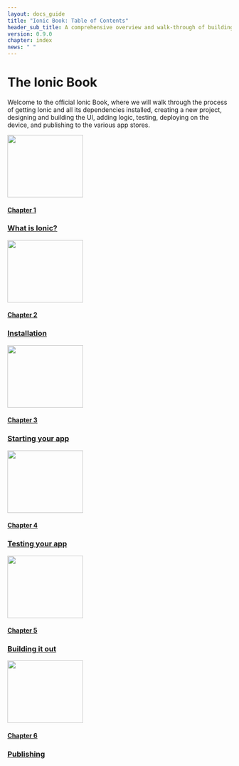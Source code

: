 ```yaml
---
layout: docs_guide
title: "Ionic Book: Table of Contents"
header_sub_title: A comprehensive overview and walk-through of building with Ionic
version: 0.9.0
chapter: index
news: " "
---
```


<h1>The Ionic Book</h1>

<p class="subheading">
  Welcome to the official Ionic Book, where we will walk through the process of getting Ionic and all its dependencies installed, creating a new project, designing and building the UI, adding logic, testing, deploying on the device, and publishing to the various app stores.
</p>

<div class="row docs-home-row">
  <div class="col-sm-4">
    <a href="/docs/v1/guide/preface.html">
      <img src="/img/docs/symbols/guide/guide-what-symbol@2x.png" width="170" height="140">
      <h4>Chapter 1</h4>
      <h3>What is Ionic?</h3>
    </a>
  </div>

  <div class="col-sm-4">
    <a href="/docs/v1/guide/installation.html">
      <img src="/img/docs/symbols/guide/guide-installation-symbol@2x.png" width="170" height="140">
      <h4>Chapter 2</h4>
      <h3>Installation</h3>
    </a>
  </div>

  <div class="col-sm-4">
    <a href="/docs/v1/guide/starting.html">
      <img src="/img/docs/symbols/guide/guide-starting-symbol@2x.png" width="170" height="140">
      <h4>Chapter 3</h4>
      <h3>Starting your app</h3>
    </a>
  </div>
</div>

<div class="row docs-home-row">
  <div class="col-sm-4">
    <a href="/docs/v1/guide/testing.html">
      <img src="/img/docs/symbols/guide/guide-testing-symbol@2x.png" width="170" height="140">
      <h4>Chapter 4</h4>
      <h3>Testing your app</h3>
    </a>
  </div>
  <div class="col-sm-4">
    <a href="/docs/v1/guide/building.html">
      <img src="/img/docs/symbols/guide/guide-building-symbol@2x.png" width="170" height="140">
      <h4>Chapter 5</h4>
      <h3>Building it out</h3>
    </a>
  </div>

  <div class="col-sm-4">
    <a href="/docs/v1/guide/publishing.html">
      <img src="/img/docs/symbols/guide/guide-publishing-symbol@2x.png" width="170" height="140">
      <h4>Chapter 6</h4>
      <h3>Publishing</h3>
    </a>
  </div>

  <div class="col-sm-4">
  </div>
</div>
